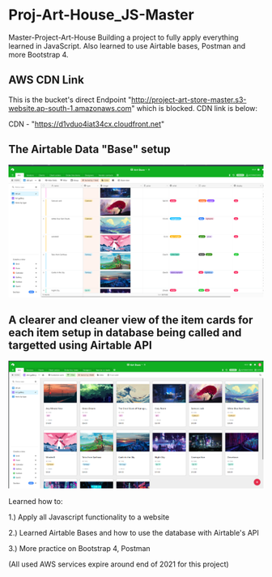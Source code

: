 # Proj-Art-House_JS-Master
Master-Project-Art-House
Building a project to fully apply everything learned in JavaScript. Also learned to use Airtable bases, Postman and more Bootstrap 4.

## AWS CDN Link 

This is the bucket's direct Endpoint "http://project-art-store-master.s3-website.ap-south-1.amazonaws.com" which is blocked. CDN link is below:

CDN - "https://d1vduo4iat34cx.cloudfront.net"

## The Airtable Data "Base" setup 

![Airtable-Setup](/images/Airtable-About-1.png)

## A clearer and cleaner view of the item cards for each item setup in database being called and targetted using Airtable API

![Airtable-Setup](images/Airtable-Gallery-Setup.png)


Learned how to:

1.) Apply all Javascript functionality to a website

2.) Learned Airtable Bases and how to use the database with Airtable's API

3.) More practice on Bootstrap 4, Postman 

(All used AWS services expire around end of 2021 for this project)


